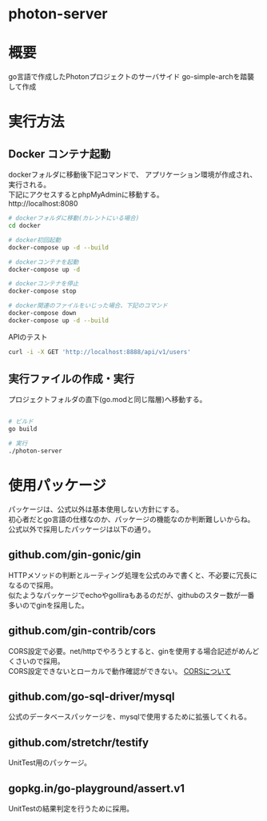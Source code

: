 # photon-server

# 概要

go言語で作成したPhotonプロジェクトのサーバサイド
go-simple-archを踏襲して作成

# 実行方法

## Docker コンテナ起動

dockerフォルダに移動後下記コマンドで、
アプリケーション環境が作成され、実行される。  
下記にアクセスするとphpMyAdminに移動する。  
http://localhost:8080

```bash
# dockerフォルダに移動(カレントにいる場合)
cd docker

# docker初回起動
docker-compose up -d --build

# dockerコンテナを起動
docker-compose up -d

# dockerコンテナを停止
docker-compose stop

# docker関連のファイルをいじった場合、下記のコマンド
docker-compose down
docker-compose up -d --build
```

APIのテスト
``` bash
curl -i -X GET 'http://localhost:8888/api/v1/users'
```

## 実行ファイルの作成・実行

プロジェクトフォルダの直下(go.modと同じ階層)へ移動する。

```bash

# ビルド
go build

# 実行
./photon-server

```

# 使用パッケージ

パッケージは、公式以外は基本使用しない方針にする。  
初心者だとgo言語の仕様なのか、パッケージの機能なのか判断難しいからね。  
公式以外で採用したパッケージは以下の通り。

## github.com/gin-gonic/gin  

HTTPメソッドの判断とルーティング処理を公式のみで書くと、不必要に冗長になるので採用。  
似たようなパッケージでechoやgolliraもあるのだが、githubのスター数が一番多いのでginを採用した。

## github.com/gin-contrib/cors

CORS設定で必要。net/httpでやろうとすると、ginを使用する場合記述がめんどくさいので採用。  
CORS設定できないとローカルで動作確認ができない。
[CORSについて](https://developer.mozilla.org/ja/docs/Web/HTTP/CORS)

## github.com/go-sql-driver/mysql  

公式のデータベースパッケージを、mysqlで使用するために拡張してくれる。

## github.com/stretchr/testify

UnitTest用のパッケージ。

## gopkg.in/go-playground/assert.v1

UnitTestの結果判定を行うために採用。
